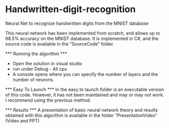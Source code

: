 # Handwritten-digit-recognition
Neural Net to recognize handwritten digits from the MNIST database 

This neural network has been implemented from scratch, and allows up to 98.5% accuracy on the MNIST database.
It is implemented in C#, and the source code is available in the "SourceCode" folder.

*** Running the algorithm ***
- Open the solution in visual studio
- run under Debug - All cpu 
- A console opens where you can specify the number of layers and the number of neurons.


*** Easy To Launch ***
In the easy to launch folder is an executable version of this code. However, it has not been maintained and may or may not work. I recommend using the previous method.


*** Results ***
A presentation of basic neural network theory and results obtained with this algorithm is available in the folder "PresentationVideo" (Video and PPT)

